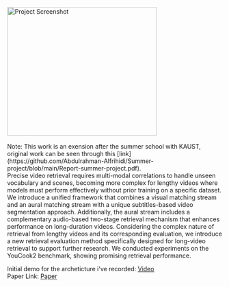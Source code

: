 <img width="350" height="300" alt="Project Screenshot" src="https://github.com/user-attachments/assets/472ce654-81c1-41e6-b420-e7c81b9d5587" />
<br>
<br>
Note: This work is an exension after the summer school with KAUST, original work can be seen through this 
[link](https://github.com/Abdulrahman-Alfrihidi/Summer-project/blob/main/Report-summer-project.pdf). 
<br>
Precise video retrieval requires multi-modal correlations to handle unseen vocabulary and scenes, becoming more complex for lengthy videos where models must perform effectively without prior training on a specific dataset. We introduce a unified framework that combines a visual matching stream and an aural matching stream with a unique subtitles-based video segmentation approach. Additionally, the aural stream includes a complementary audio-based two-stage retrieval mechanism that enhances performance on long-duration videos. Considering the complex nature of retrieval from lengthy videos and its corresponding evaluation, we introduce a new retrieval evaluation method specifically designed for long-video retrieval to support further research. We conducted experiments on the YouCook2 benchmark, showing promising retrieval performance.


Initial demo for the archeticture i've recorded: [Video](https://www.youtube.com/watch?v=MPHTWzl813M) <br>
Paper Link: [Paper](https://arxiv.org/abs/2504.04572)
